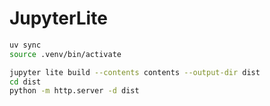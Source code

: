 # JupyterLite

```bash
uv sync
source .venv/bin/activate

jupyter lite build --contents contents --output-dir dist
cd dist
python -m http.server -d dist
```
